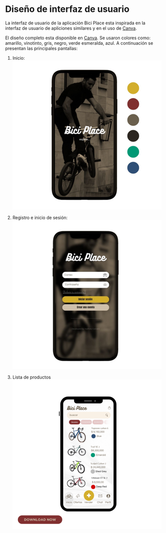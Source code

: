# Diseño de interfaz de usuario

La interfaz de usuario de la aplicación Bici Place esta inspirada en la interfaz de usuario de apliciones similares y en el uso de [Canva](https://www.canva.com/?msockid=138a4a6cd9d663cc3c7f5eb1d879623b).


El diseño completo esta disponible en [Canva](https://www.canva.com/design/DAGPLnN3uYI/pyOVnM7Hxp8m_7QMPR7WoA/edit?utm_content=DAGPLnN3uYI&utm_campaign=designshare&utm_medium=link2&utm_source=sharebutton). Se usaron colores como: amarillo, vinotinto, gris, negro, verde esmeralda, azul. 
A continuación se presentan las principales pantallas:

1. Inicio:
   ![Inicio](images/Inicio.jpg) 

2. Registro e inicio de sesión:
   ![Inicio de sesion](images/Registro.jpg)

3. Lista de productos
   ![Lista de productos](images/Bicicletas.png)
   
